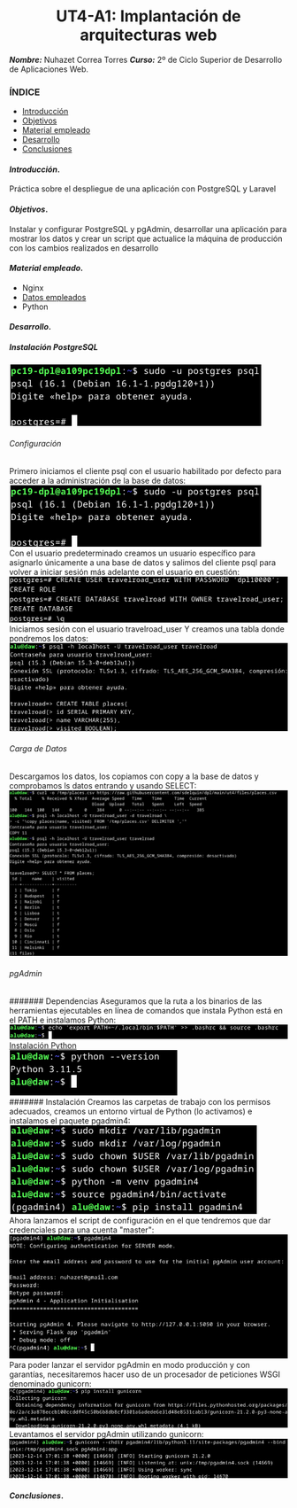 
<center>

# UT4-A1: Implantación de arquitecturas web


</center>

***Nombre:*** Nuhazet Correa Torres
***Curso:*** 2º de Ciclo Superior de Desarrollo de Aplicaciones Web.

### ÍNDICE

+ [Introducción](#id1)
+ [Objetivos](#id2)
+ [Material empleado](#id3)
+ [Desarrollo](#id4)
+ [Conclusiones](#id5)


#### ***Introducción***. <a name="id1"></a>

Práctica sobre el despliegue de una aplicación con PostgreSQL y Laravel

#### ***Objetivos***. <a name="id2"></a>

Instalar y configurar PostgreSQL y pgAdmin, desarrollar una aplicación para mostrar los datos y crear un script que actualice la máquina de producción con los cambios realizados en desarrollo

#### ***Material empleado***. <a name="id3"></a>

- Nginx
- [Datos empleados](https://github.com/sdelquin/dpl/blob/main/ut4/files/places.csv)
- Python

#### ***Desarrollo***. <a name="id4"></a>
##### Instalación PostgreSQL
![imagen1](img/2.png)
###### Configuración
Primero iniciamos el cliente psql con el usuario habilitado por defecto para acceder a la administración de la base de datos:  
![imagen2](img/2.png)  
Con el usuario predeterminado creamos un usuario específico para asignarlo únicamente a una base de datos y salimos del cliente psql para volver a iniciar sesión más adelante con el usuario en cuestión:  
![imagen3](img/3.png)  
Iniciamos sesión con el usuario travelroad_user Y creamos una tabla donde pondremos los datos:  
![imagen4](img/4.png)  
###### Carga de Datos
Descargamos los datos, los copiamos con copy a la base de datos y comprobamos ls datos entrando y usando SELECT:  
![imagen5](img/5.png)  
###### pgAdmin
####### Dependencias
Aseguramos que la ruta a los binarios de las herramientas ejecutables en línea de comandos que instala Python está en el PATH e instalamos Python:  
![imagen6](img/6.png)  
[Instalación Python](https://github.com/sdelquin/edubase/blob/main/docs/python-install-linux.md)  
![imagen7](img/7.png)  
####### Instalación
Creamos las carpetas de trabajo con los permisos adecuados, creamos un entorno virtual de Python (lo activamos) e instalamos el paquete pgadmin4:  
![Imagen8](img/8.png)  
Ahora lanzamos el script de configuración en el que tendremos que dar credenciales para una cuenta "master":  
![Imagen9](img/9.png)  
Para poder lanzar el servidor pgAdmin en modo producción y con garantías, necesitaremos hacer uso de un procesador de peticiones WSGI denominado gunicorn:  
![Imagen10](img/10.png)
Levantamos el servidor pgAdmin utilizando gunicorn:
![Imagen11](img/11.png)


#### ***Conclusiones***. <a name="id5"></a>

